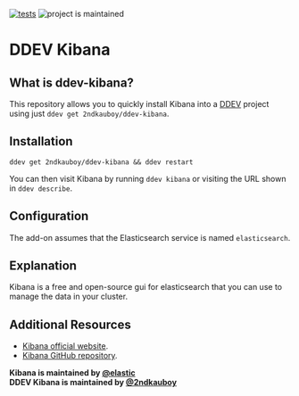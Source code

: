 [![tests](https://github.com/2ndkauboy/ddev-kibana/actions/workflows/tests.yml/badge.svg)](https://github.com/2ndkauboy/ddev-kibana/actions/workflows/tests.yml) ![project is maintained](https://img.shields.io/maintenance/yes/2024.svg)

# DDEV Kibana

## What is ddev-kibana?

This repository allows you to quickly install Kibana into a [DDEV](https://ddev.readthedocs.io) project using just `ddev get 2ndkauboy/ddev-kibana`.

## Installation

```
ddev get 2ndkauboy/ddev-kibana && ddev restart
```

You can then visit Kibana by running `ddev kibana` or visiting the URL shown in `ddev describe`.

## Configuration

The add-on assumes that the Elasticsearch service is named `elasticsearch`.

## Explanation

Kibana is a free and open-source gui for elasticsearch that you can use to manage the data in your cluster.

## Additional Resources

- [Kibana official website](https://www.elastic.co/kibana).
- [Kibana GitHub repository](https://github.com/elastic/kibana).

**Kibana is maintained by [@elastic](https://github.com/cars10)**  
**DDEV Kibana is maintained by [@2ndkauboy](https://github.com/2ndkauboy)**
